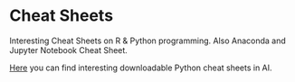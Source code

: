 # Cheat Sheets

Interesting Cheat Sheets on R & Python programming. Also Anaconda and Jupyter Notebook Cheat Sheet. 

<a href="https://becominghuman.ai/cheat-sheets-for-ai-neural-networks-machine-learning-deep-learning-big-data-science-pdf-f22dc900d2d7" target="_blank">Here</a> you can find interesting downloadable Python cheat sheets in AI.  
